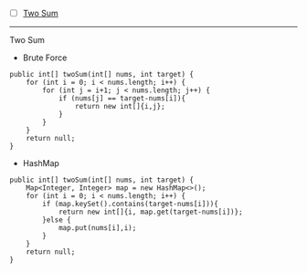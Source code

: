 - [ ] [Two Sum](#two_sum)





---

<span id = "two_sum"> Two Sum </span>

- Brute Force

```
public int[] twoSum(int[] nums, int target) {
    for (int i = 0; i < nums.length; i++) {
        for (int j = i+1; j < nums.length; j++) {
            if (nums[j] == target-nums[i]){
                return new int[]{i,j};
            }
        }
    }
    return null;
}
```
- HashMap

```
public int[] twoSum(int[] nums, int target) {
    Map<Integer, Integer> map = new HashMap<>();
    for (int i = 0; i < nums.length; i++) {
        if (map.keySet().contains(target-nums[i])){
            return new int[]{i, map.get(target-nums[i])};
        }else {
            map.put(nums[i],i);
        }
    }
    return null;
}
```

